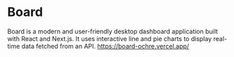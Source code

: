 # Board
Board is a modern and user-friendly desktop dashboard application built with React and Next.js. It uses interactive line and pie charts to display real-time data fetched from an API.
https://board-ochre.vercel.app/
